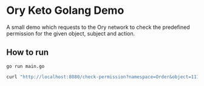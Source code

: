 # Ory Keto Golang Demo

A small demo which requests to the Ory network to check the predefined permission for the given object, subject and action.

## How to run

```go run main.go```

```bash
curl "http://localhost:8080/check-permission?namespace=Order&object=111&relation=owner&subject=alice"
```